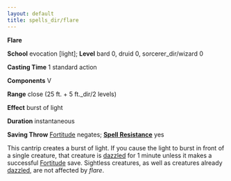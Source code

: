 ```yaml
---
layout: default
title: spells_dir/flare
---
```

 **Flare**

**School** evocation [light]; **Level** bard 0, druid 0, sorcerer_dir/wizard 0

**Casting Time** 1 standard action

**Components** V

**Range** close (25 ft. + 5 ft._dir/2 levels)

**Effect** burst of light

**Duration** instantaneous

**Saving Throw** [Fortitude](../../combat#_fortitude) negates; **[Spell Resistance](../../glossary#_spell-resistance)** yes

This cantrip creates a burst of light. If you cause the light to burst in front of a single creature, that creature is [dazzled](../../glossary#_dazzled) for 1 minute unless it makes a successful [Fortitude](../../combat#_fortitude) save. Sightless creatures, as well as creatures already [dazzled](../../glossary#_dazzled), are not affected by _flare_.

